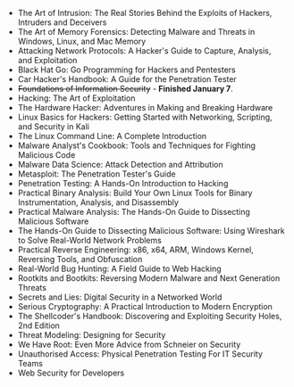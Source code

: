 - The Art of Intrusion: The Real Stories Behind the Exploits of Hackers, Intruders and Deceivers
- The Art of Memory Forensics: Detecting Malware and Threats in Windows, Linux, and Mac Memory
- Attacking Network Protocols: A Hacker's Guide to Capture, Analysis, and Exploitation
- Black Hat Go: Go Programming for Hackers and Pentesters
- Car Hacker's Handbook: A Guide for the Penetration Tester
- ~~Foundations of Information Security~~ - **Finished January 7**.
- Hacking: The Art of Exploitation
- The Hardware Hacker: Adventures in Making and Breaking Hardware
- Linux Basics for Hackers: Getting Started with Networking, Scripting, and Security in Kali
- The Linux Command Line: A Complete Introduction
- Malware Analyst's Cookbook: Tools and Techniques for Fighting Malicious Code
- Malware Data Science: Attack Detection and Attribution
- Metasploit: The Penetration Tester's Guide
- Penetration Testing: A Hands-On Introduction to Hacking
- Practical Binary Analysis: Build Your Own Linux Tools for Binary Instrumentation, Analysis, and Disassembly
- Practical Malware Analysis: The Hands-On Guide to Dissecting Malicious Software
- The Hands-On Guide to Dissecting Malicious Software: Using Wireshark to Solve Real-World Network Problems
- Practical Reverse Engineering: x86, x64, ARM, Windows Kernel, Reversing Tools, and Obfuscation
- Real-World Bug Hunting: A Field Guide to Web Hacking
- Rootkits and Bootkits: Reversing Modern Malware and Next Generation Threats
- Secrets and Lies: Digital Security in a Networked World
- Serious Cryptography: A Practical Introduction to Modern Encryption
- The Shellcoder's Handbook: Discovering and Exploiting Security Holes, 2nd Edition
- Threat Modeling: Designing for Security
- We Have Root: Even More Advice from Schneier on Security
- Unauthorised Access: Physical Penetration Testing For IT Security Teams
- Web Security for Developers
